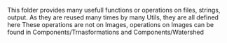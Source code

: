 This folder provides many usefull functions or operations on files, strings, output.
As they are reused many times by many Utils, they are all defined here
These operations are not on Images, operations on Images can be found in Components/Trnasformations and Components/Watershed